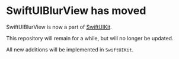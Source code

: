 # SwiftUIBlurView has moved

SwiftUIBlurView is now a part of [SwiftUIKit](https://github.com/danielsaidi/SwiftUIKit).

This repository will remain for a while, but will no longer be updated.

All new additions will be implemented in `SwiftUIKit`.
